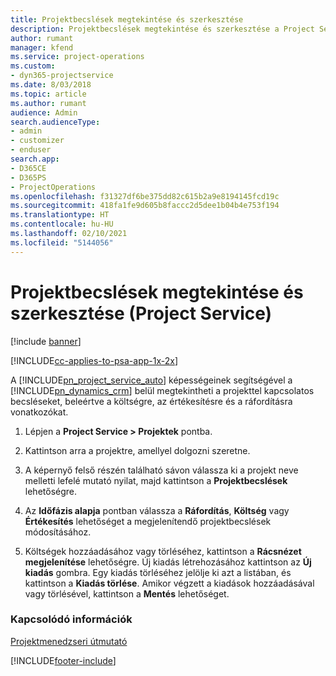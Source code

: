 ```yaml
---
title: Projektbecslések megtekintése és szerkesztése
description: Projektbecslések megtekintése és szerkesztése a Project Service szolgáltatásban
author: rumant
manager: kfend
ms.service: project-operations
ms.custom:
- dyn365-projectservice
ms.date: 8/03/2018
ms.topic: article
ms.author: rumant
audience: Admin
search.audienceType:
- admin
- customizer
- enduser
search.app:
- D365CE
- D365PS
- ProjectOperations
ms.openlocfilehash: f31327df6be375dd82c615b2a9e8194145fcd19c
ms.sourcegitcommit: 418fa1fe9d605b8faccc2d5dee1b04b4e753f194
ms.translationtype: HT
ms.contentlocale: hu-HU
ms.lasthandoff: 02/10/2021
ms.locfileid: "5144056"
---
```

# <a name="view-and-edit-project-estimates-project-service"></a>Projektbecslések megtekintése és szerkesztése (Project Service)

[!include [banner](../includes/psa-now-project-operations.md)]

[!INCLUDE[cc-applies-to-psa-app-1x-2x](../includes/cc-applies-to-psa-app-1x-2x.md)]

A [!INCLUDE[pn_project_service_auto](../includes/pn-project-service-auto.md)] képességeinek segítségével a [!INCLUDE[pn_dynamics_crm](../includes/pn-dynamics-crm.md)] belül megtekintheti a projekttel kapcsolatos becsléseket, beleértve a költségre, az értékesítésre és a ráfordításra vonatkozókat.  
  
1.  Lépjen a **Project Service > Projektek** pontba.  
  
2.  Kattintson arra a projektre, amellyel dolgozni szeretne.  
  
3.  A képernyő felső részén található sávon válassza ki a projekt neve melletti lefelé mutató nyilat, majd kattintson a **Projektbecslések** lehetőségre.  
  
4.  Az **Időfázis alapja** pontban válassza a **Ráfordítás**, **Költség** vagy **Értékesítés** lehetőséget a megjelenítendő projektbecslések módosításához.  
  
5.  Költségek hozzáadásához vagy törléséhez, kattintson a **Rácsnézet megjelenítése** lehetőségre. Új kiadás létrehozásához kattintson az **Új kiadás** gombra. Egy kiadás törléséhez jelölje ki azt a listában, és kattintson a **Kiadás törlése**. Amikor végzett a kiadások hozzáadásával vagy törlésével, kattintson a **Mentés** lehetőséget.  
  
### <a name="see-also"></a>Kapcsolódó információk  
 [Projektmenedzseri útmutató](../psa/project-manager-guide.md)


[!INCLUDE[footer-include](../includes/footer-banner.md)]